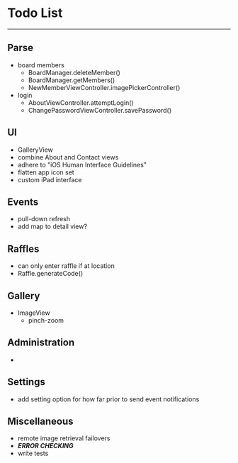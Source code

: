 # Todo List

---

## Parse
* board members
    * BoardManager.deleteMember()
    * BoardManager.getMembers()
    * NewMemberViewController.imagePickerController()
* login
    * AboutViewController.attemptLogin()
    * ChangePasswordViewController.savePassword()


## UI
* GalleryView
* combine About and Contact views
* adhere to "iOS Human Interface Guidelines"
* flatten app icon set
* custom iPad interface


## Events
* pull-down refresh
* add map to detail view?


## Raffles
* can only enter raffle if at location
* Raffle.generateCode()


## Gallery
* ImageView
    * pinch-zoom


## Administration
* 


## Settings
* add setting option for how far prior to send event notifications


## Miscellaneous
* remote image retrieval failovers
* ___ERROR CHECKING___
* write tests

